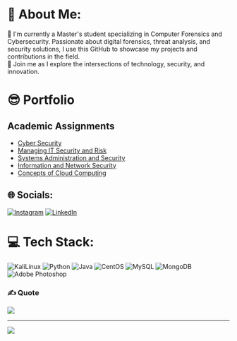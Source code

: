 # 💫 About Me:
🔭 I'm currently a Master's student specializing in Computer Forensics and Cybersecurity. Passionate about digital forensics, threat analysis, and security solutions, I use this GitHub to showcase my projects and contributions in the field. 
<br>🌱 Join me as I explore the intersections of technology, security, and innovation.<br> 

# 😎 Portfolio

## Academic Assignments

- [Cyber Security](./Portfolio/CyberSecurity/README.md)
- [Managing IT Security and Risk](./Managing_IT_Security_and_Risk/README.md)
- [Systems Administration and Security](./Systems_Administration_and_Security/README.md)
- [Information and Network Security](./Information_Security/README.md)
- [Concepts of Cloud Computing](./Concepts_of_Cloud_Computing/README.md)



## 🌐 Socials:
[![Instagram](https://img.shields.io/badge/Instagram-%23E4405F.svg?logo=Instagram&logoColor=white)](https://instagram.com/bayan_tzu) [![LinkedIn](https://img.shields.io/badge/LinkedIn-%230077B5.svg?logo=linkedin&logoColor=white)](https://linkedin.com/in/bayanareef) 

# 💻 Tech Stack:
![KaliLinux](https://img.shields.io/badge/Kali_Linux-557C94?style=for-the-badge&logo=kali-linux&logoColor=white) ![Python](https://img.shields.io/badge/python-3670A0?style=for-the-badge&logo=python&logoColor=ffdd54) ![Java](https://img.shields.io/badge/java-%23ED8B00.svg?style=for-the-badge&logo=java&logoColor=white) ![CentOS](https://img.shields.io/badge/Cent%20OS-262577?style=for-the-badge&logo=CentOS&logoColor=white) ![MySQL](https://img.shields.io/badge/mysql-%2300f.svg?style=for-the-badge&logo=mysql&logoColor=white) ![MongoDB](https://img.shields.io/badge/MongoDB-%234ea94b.svg?style=for-the-badge&logo=mongodb&logoColor=white) ![Adobe Photoshop](https://img.shields.io/badge/adobephotoshop-%2331A8FF.svg?style=for-the-badge&logo=adobephotoshop&logoColor=white) 



### ✍️ Quote
![](https://quotes-github-readme.vercel.app/api?type=horizontal&theme=dark)

---
[![](https://visitcount.itsvg.in/api?id=bareef&icon=0&color=1)](https://visitcount.itsvg.in)

<!-- Proudly created with GPRM ( https://gprm.itsvg.in ) -->
